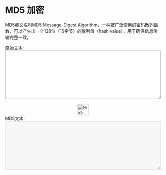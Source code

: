 # MD5 加密

MD5英文名叫MD5 Message-Digest Algorithm，一种被广泛使用的密码散列函数，可以产生出一个128位（16字节）的散列值（hash value），用于确保信息传输完整一致。

<div>
<div class="sectionwrapper">
    <span>原始文本:</span>
    <textarea v-model="rawText" rows="10" class="htmlcontent">
    </textarea>
</div>

<div class="btngroup">
    <span @click="encoded = md5(rawText)">
    <img title="text->md5" class="convertbtn" src="/images/htmlentityconverter/down-arrow.png"/>
    </span>
</div>

<div class="sectionwrapper">
<span>MD5文本:</span>
<textarea v-model="encoded" rows="10" class="entitycontent" disabled>
</textarea>
</div>

</div>

<script setup>
import { h, ref, onMounted } from 'vue'
import md5 from 'md5'

const rawText = ref("");
const encoded = ref("");

</script>

<style>
.sectionwrapper {
    margin-bottom: 16px;
}

.htmlcontent,
.entitycontent {
    display: block;
    width: 100%;
}

.btngroup {
    display:flex;
    justify-content: center;
}

.btngroup > span {
    margin: 0 16px;
    cursor: pointer;
}
.convertbtn {
    width: 36px;
    pointer-events: none
}
</style>